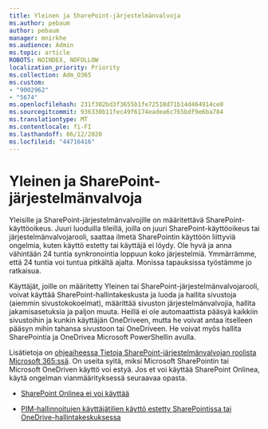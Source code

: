 ```yaml
---
title: Yleinen ja SharePoint-järjestelmänvalvoja
ms.author: pebaum
author: pebaum
manager: mnirkhe
ms.audience: Admin
ms.topic: article
ROBOTS: NOINDEX, NOFOLLOW
localization_priority: Priority
ms.collection: Adm_O365
ms.custom:
- "9002962"
- "5674"
ms.openlocfilehash: 231f302bd3f3655b1fe72518d71b14d464914ce0
ms.sourcegitcommit: 936330b11fec49f6174eadea6c765bdf9e6ba784
ms.translationtype: MT
ms.contentlocale: fi-FI
ms.lasthandoff: 06/12/2020
ms.locfileid: "44716416"
---
```

# <a name="global-and-sharepoint-admin"></a>Yleinen ja SharePoint-järjestelmänvalvoja

Yleisille ja SharePoint-järjestelmänvalvojille on määritettävä SharePoint-käyttöoikeus. Juuri luoduilla tileillä, joilla on juuri SharePoint-käyttöoikeus tai järjestelmänvalvojarooli, saattaa ilmetä SharePointin käyttöön liittyviä ongelmia, kuten käyttö estetty tai käyttäjä ei löydy. Ole hyvä ja anna vähintään 24 tuntia synkronointia loppuun koko järjestelmiä. Ymmärrämme, että 24 tuntia voi tuntua pitkältä ajalta. Monissa tapauksissa työstämme jo ratkaisua.

Käyttäjät, joille on määritetty Yleinen tai SharePoint-järjestelmänvalvojarooli, voivat käyttää SharePoint-hallintakeskusta ja luoda ja hallita sivustoja (aiemmin sivustokokoelmat), määrittää sivuston järjestelmänvalvojia, hallita jakamisasetuksia ja paljon muuta. Heillä ei ole automaattista pääsyä kaikkiin sivustoihin ja kunkin käyttäjän OneDriveen, mutta he voivat antaa itselleen pääsyn mihin tahansa sivustoon tai OneDriveen. He voivat myös hallita SharePointia ja OneDrivea Microsoft PowerShellin avulla.

Lisätietoja on [ohjeaiheessa Tietoja SharePoint-järjestelmänvalvojan roolista Microsoft 365:ssä](https://docs.microsoft.com/sharepoint/sharepoint-admin-role).
On useita syitä, miksi Microsoft SharePointin tai Microsoft OneDriven käyttö voi estyä. Jos et voi käyttää SharePoint Onlinea, käytä ongelman vianmäärityksessä seuraavaa opasta.

- [SharePoint Onlinea ei voi käyttää](https://docs.microsoft.com/sharepoint/troubleshoot/sharing-and-permissions/sharepoint-online-inaccessible)

- [PIM-hallinnoitujen käyttäjätilien käyttö estetty SharePointissa tai OneDrive-hallintakeskuksessa](https://docs.microsoft.com/sharepoint/troubleshoot/administration/access-denied-to-pim-user-accounts)
